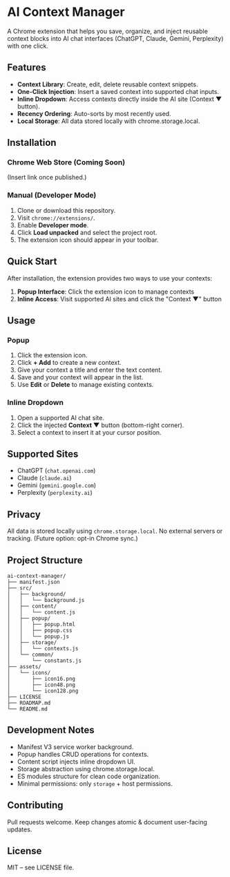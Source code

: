 # AI Context Manager

A Chrome extension that helps you save, organize, and inject reusable context blocks into AI chat interfaces (ChatGPT, Claude, Gemini, Perplexity) with one click.

## Features

- **Context Library**: Create, edit, delete reusable context snippets.
- **One-Click Injection**: Insert a saved context into supported chat inputs.
- **Inline Dropdown**: Access contexts directly inside the AI site (Context ▼ button).
- **Recency Ordering**: Auto-sorts by most recently used.
- **Local Storage**: All data stored locally with chrome.storage.local.

## Installation

### Chrome Web Store (Coming Soon)
(Insert link once published.)

### Manual (Developer Mode)
1. Clone or download this repository.
2. Visit `chrome://extensions/`.
3. Enable **Developer mode**.
4. Click **Load unpacked** and select the project root.
5. The extension icon should appear in your toolbar.

## Quick Start

After installation, the extension provides two ways to use your contexts:

1. **Popup Interface**: Click the extension icon to manage contexts
2. **Inline Access**: Visit supported AI sites and click the "Context ▼" button

## Usage

### Popup
1. Click the extension icon.
2. Click **+ Add** to create a new context.
3. Give your context a title and enter the text content.
4. Save and your context will appear in the list.
5. Use **Edit** or **Delete** to manage existing contexts.

### Inline Dropdown
1. Open a supported AI chat site.
2. Click the injected **Context ▼** button (bottom-right corner).
3. Select a context to insert it at your cursor position.

## Supported Sites
- ChatGPT (`chat.openai.com`)
- Claude (`claude.ai`)
- Gemini (`gemini.google.com`)
- Perplexity (`perplexity.ai`)

## Privacy
All data is stored locally using `chrome.storage.local`. No external servers or tracking. (Future option: opt-in Chrome sync.)

## Project Structure
```text
ai-context-manager/
├── manifest.json
├── src/
│   ├── background/
│   │   └── background.js
│   ├── content/
│   │   └── content.js
│   ├── popup/
│   │   ├── popup.html
│   │   ├── popup.css
│   │   └── popup.js
│   ├── storage/
│   │   └── contexts.js
│   └── common/
│       └── constants.js
├── assets/
│   └── icons/
│       ├── icon16.png
│       ├── icon48.png
│       └── icon128.png
├── LICENSE
├── ROADMAP.md
└── README.md
```

## Development Notes
- Manifest V3 service worker background.
- Popup handles CRUD operations for contexts.
- Content script injects inline dropdown UI.
- Storage abstraction using chrome.storage.local.
- ES modules structure for clean code organization.
- Minimal permissions: only `storage` + host permissions.

## Contributing
Pull requests welcome. Keep changes atomic & document user-facing updates.

## License
MIT – see LICENSE file.
